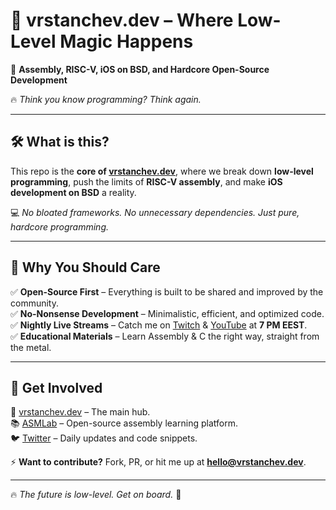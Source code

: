 # 🚀 vrstanchev.dev – Where Low-Level Magic Happens  

🔧 **Assembly, RISC-V, iOS on BSD, and Hardcore Open-Source Development**  

🔥 *Think you know programming? Think again.*  

---

## 🛠️ What is this?  
This repo is the **core of [vrstanchev.dev](https://vrstanchev.dev)**, where we break down **low-level programming**, push the limits of **RISC-V assembly**, and make **iOS development on BSD** a reality.  

💻 *No bloated frameworks. No unnecessary dependencies. Just pure, hardcore programming.*  

---

## 📢 Why You Should Care  

✅ **Open-Source First** – Everything is built to be shared and improved by the community.  
✅ **No-Nonsense Development** – Minimalistic, efficient, and optimized code.  
✅ **Nightly Live Streams** – Catch me on [Twitch](https://www.twitch.tv/vrstanchev) & [YouTube](https://www.youtube.com/@vrstanchev) at **7 PM EEST**.  
✅ **Educational Materials** – Learn Assembly & C the right way, straight from the metal.  

---

## 🚀 Get Involved  

🔗 [vrstanchev.dev](https://vrstanchev.dev) – The main hub.  
📚 [ASMLab](https://github.com/vrstanchevLab/ASMLab) – Open-source assembly learning platform.  
🐦 [Twitter](https://twitter.com/vrstanchev) – Daily updates and code snippets.  

⚡ **Want to contribute?** Fork, PR, or hit me up at **hello@vrstanchev.dev**.  

---

🔥 *The future is low-level. Get on board.* 🚀  

